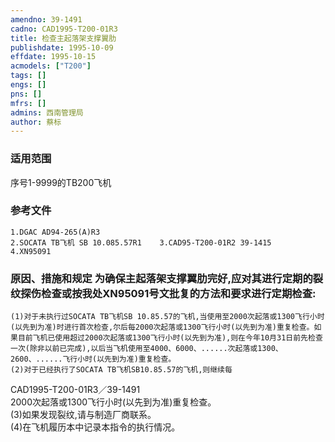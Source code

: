 ```yaml
---
amendno: 39-1491  
cadno: CAD1995-T200-01R3  
title: 检查主起落架支撑翼肋  
publishdate: 1995-10-09  
effdate: 1995-10-15  
acmodels: ["T200"]  
tags: []  
engs: []  
pns: []  
mfrs: []  
admins: 西南管理局  
author: 蔡标  
---
```

  
### 适用范围  
序号1-9999的TB200飞机  
  
<!--more-->  
### 参考文件  
    1.DGAC AD94-265(A)R3  
    2.SOCATA TB飞机 SB 10.085.57R1    3.CAD95-T200-01R2 39-1415    4.XN95091  
  
### 原因、措施和规定 为确保主起落架支撑翼肋完好,应对其进行定期的裂纹探伤检查或按我处XN95091号文批复的方法和要求进行定期检查:  
    (1)对于未执行过SOCATA TB飞机SB 10.85.57的飞机,当使用至2000次起落或1300飞行小时(以先到为准)时进行首次检查,尔后每2000次起落或1300飞行小时(以先到为准)重复检查。如果目前飞机已使用超过2000次起落或1300飞行小时(以先到为准),则在今年10月31日前先检查一次(除非以前已完成),以后当飞机使用至4000、6000、......次起落或1300、2600、......飞行小时(以先到为准)重复检查。  
    (2)对于已经执行了SOCATA TB飞机SB10.85.57的飞机,则继续每  
  CAD1995-T200-01R3／39-1491  
2000次起落或1300飞行小时(以先到为准)重复检查。  
    (3)如果发现裂纹,请与制造厂商联系。  
    (4)在飞机履历本中记录本指令的执行情况。  
  
